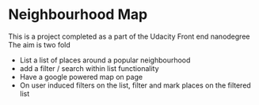 # Neighbourhood Map
This is a project completed as a part of the Udacity Front end nanodegree
The aim is two fold

 - List a list of places around a popular neighbourhood
  - add a filter / search within list functionality
 - Have a google powered map on page
  - On user induced filters on the list, filter and mark places on the filtered list
